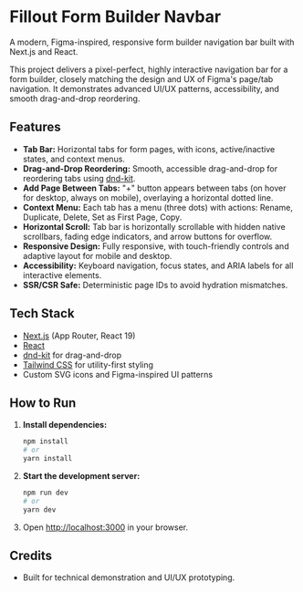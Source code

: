 # Fillout Form Builder Navbar

A modern, Figma-inspired, responsive form builder navigation bar built with Next.js and React.

This project delivers a pixel-perfect, highly interactive navigation bar for a form builder, closely matching the design and UX of Figma's page/tab navigation. It demonstrates advanced UI/UX patterns, accessibility, and smooth drag-and-drop reordering.

## Features

- **Tab Bar:** Horizontal tabs for form pages, with icons, active/inactive states, and context menus.
- **Drag-and-Drop Reordering:** Smooth, accessible drag-and-drop for reordering tabs using [dnd-kit](https://dndkit.com/).
- **Add Page Between Tabs:** "+" button appears between tabs (on hover for desktop, always on mobile), overlaying a horizontal dotted line.
- **Context Menu:** Each tab has a menu (three dots) with actions: Rename, Duplicate, Delete, Set as First Page, Copy.
- **Horizontal Scroll:** Tab bar is horizontally scrollable with hidden native scrollbars, fading edge indicators, and arrow buttons for overflow.
- **Responsive Design:** Fully responsive, with touch-friendly controls and adaptive layout for mobile and desktop.
- **Accessibility:** Keyboard navigation, focus states, and ARIA labels for all interactive elements.
- **SSR/CSR Safe:** Deterministic page IDs to avoid hydration mismatches.

## Tech Stack

- [Next.js](https://nextjs.org/) (App Router, React 19)
- [React](https://react.dev/)
- [dnd-kit](https://dndkit.com/) for drag-and-drop
- [Tailwind CSS](https://tailwindcss.com/) for utility-first styling
- Custom SVG icons and Figma-inspired UI patterns

## How to Run

1. **Install dependencies:**
   ```bash
   npm install
   # or
   yarn install
   ```
2. **Start the development server:**
   ```bash
   npm run dev
   # or
   yarn dev
   ```
3. Open [http://localhost:3000](http://localhost:3000) in your browser.

## Credits

- Built for technical demonstration and UI/UX prototyping.
